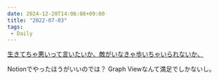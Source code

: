 ```yaml
---
date: 2024-12-20T14:06:08+09:00
title: "2022-07-03"
tags:
 - Daily
---
```



[生きてちゃ悪いって言いたいか、敵がいなきゃ歩いちゃいられないか、](../Info/生きてちゃ悪いって言いたいか、敵がいなきゃ歩いちゃいられないか、.md)

Notionでやったほうがいいのでは？
Graph Viewなんて満足でしかないし。






